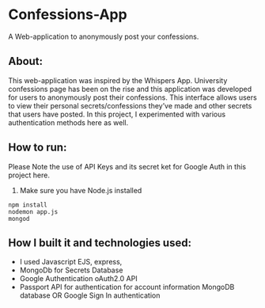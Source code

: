 # Confessions-App
A Web-application to anonymously post your confessions.

## About:
This web-application was inspired by the Whispers App. University confessions page has been on the rise and this application was developed for users to anonymously post their confessions. This interface allows users to view their personal secrets/confessions they’ve made and other secrets that users have posted. In this project, I experimented with various authentication methods here as well. 


## How to run:
Please Note the use of API Keys and its secret ket for Google Auth in this project here.
1. Make sure you have Node.js installed
```
npm install
nodemon app.js
mongod
```

## How I built it and technologies used:
* I used Javascript EJS, express, 
* MongoDb for Secrets Database
* Google Authentication oAuth2.0 API
* Passport API for authentication for account information MongoDB database OR Google Sign In authentication
